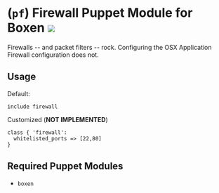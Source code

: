 # (`pf`) Firewall Puppet Module for Boxen ![](https://travis-ci.org/nonrational/puppet-firewall.svg)

Firewalls -- and packet filters -- rock. Configuring the OSX Application Firewall configuration does not.

## Usage


Default:
```puppet
include firewall
```

Customized (**NOT IMPLEMENTED**)
```puppet
class { 'firewall':
  whitelisted_ports => [22,80]
}
```

## Required Puppet Modules

* `boxen`
